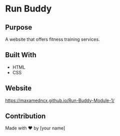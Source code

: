 # Run Buddy

## Purpose

A website that offers fitness training services.

## Built With

- HTML
- CSS

## Website

https://maxamedncx.github.io/Run-Buddy-Module-1/

## Contribution

Made with ❤️ by [your name]
